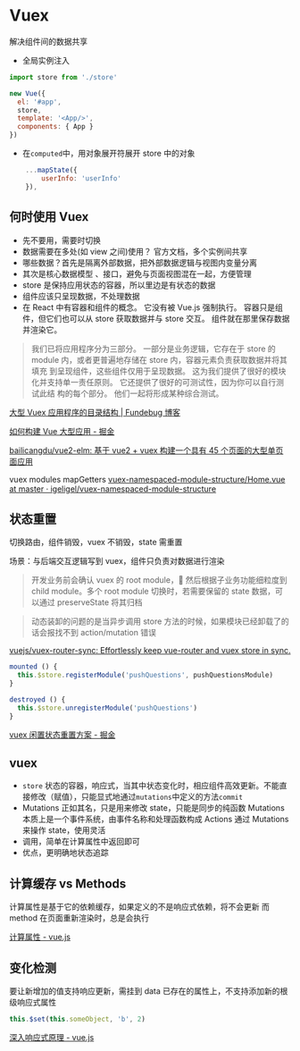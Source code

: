 # Vuex

解决组件间的数据共享

- 全局实例注入

```js
import store from './store'

new Vue({
  el: '#app',
  store,
  template: '<App/>',
  components: { App }
})
```

- 在`computed`中，用对象展开符展开 store 中的对象

```js
    ...mapState({
        userInfo: 'userInfo'
    }),
```

## 何时使用 Vuex

- 先不要用，需要时切换
- 数据需要在多处(如 view 之间)使用？ 官方文档，多个实例间共享
- 哪些数据？首先是隔离外部数据，把外部数据逻辑与视图内变量分离
- 其次是核心数据模型 、接口，避免与页面视图混在一起，方便管理
- store 是保持应用状态的容器，所以里边是有状态的数据
- 组件应该只呈现数据，不处理数据
- 在 React 中有容器和组件的概念。 它没有被 Vue.js 强制执行。 容器只是组件，但它们也可以从 store 获取数据并与 store 交互。 组件就在那里保存数据并渲染它。

> 我们已将应用程序分为三部分。 一部分是业务逻辑，它存在于 store 的 module 内，或者更普遍地存储在 store 内，容器元素负责获取数据并将其填充
> 到呈现组件，这些组件仅用于呈现数据。 这为我们提供了很好的模块化并支持单一责任原则。 它还提供了很好的可测试性，因为你可以自行测试此结
> 构的每个部分。 他们一起将形成某种综合测试。

[大型 Vuex 应用程序的目录结构 | Fundebug 博客](https://blog.fundebug.com/2018/06/12/large-scale-vuex-application-structures/)

[如何构建 Vue 大型应用 - 掘金](https://juejin.im/post/5cb2dabde51d456e46603e02)

[bailicangdu/vue2-elm: 基于 vue2 + vuex 构建一个具有 45 个页面的大型单页面应用](https://github.com/bailicangdu/vue2-elm)

vuex modules mapGetters
[vuex-namespaced-module-structure/Home.vue at master · igeligel/vuex-namespaced-module-structure](https://github.com/igeligel/vuex-namespaced-module-structure/blob/master/src/views/Home.vue)

## 状态重置

切换路由，组件销毁，vuex 不销毁，state 需重置

场景：与后端交互逻辑写到 vuex，组件只负责对数据进行渲染

> 开发业务前会确认 vuex 的 root module， 然后根据子业务功能细粒度到 child module。多个 root module 切换时，若需要保留的 state 数据，可以通过 preserveState 将其归档

> 动态装卸的问题的是当异步调用 store 方法的时候，如果模块已经卸载了的话会报找不到 action/mutation 错误

[vuejs/vuex-router-sync: Effortlessly keep vue-router and vuex store in sync.](https://github.com/vuejs/vuex-router-sync)

```js
mounted () {
  this.$store.registerModule('pushQuestions', pushQuestionsModule)
}

destroyed () {
  this.$store.unregisterModule('pushQuestions')
}
```

[vuex 闲置状态重置方案 - 掘金](https://juejin.im/post/5a4c8da3f265da43085e6c64)

## vuex

- `store` 状态的容器，响应式，当其中状态变化时，相应组件高效更新。不能直接修改（赋值），只能显式地通过`mutations`中定义的方法`commit`
- Mutations 正如其名，只是用来修改 state，只能是同步的纯函数
  Mutations 本质上是一个事件系统，由事件名称和处理函数构成
  Actions 通过 Mutations 来操作 state，使用灵活
- 调用，简单在计算属性中返回即可
- 优点，更明确地状态追踪

## 计算缓存 vs Methods

计算属性是基于它的依赖缓存，如果定义的不是响应式依赖，将不会更新
而 method 在页面重新渲染时，总是会执行

[计算属性 - vue.js](https://cn.vuejs.org/v2/guide/computed.html#%E8%AE%A1%E7%AE%97%E5%B1%9E%E6%80%A7)

## 变化检测

要让新增加的值支持响应更新，需挂到 data 已存在的属性上，不支持添加新的根级响应式属性

```js
this.$set(this.someObject, 'b', 2)
```

[深入响应式原理 - vue.js](https://cn.vuejs.org/v2/guide/reactivity.html#%E5%A3%B0%E6%98%8E%E5%93%8D%E5%BA%94%E5%BC%8F%E5%B1%9E%E6%80%A7)

